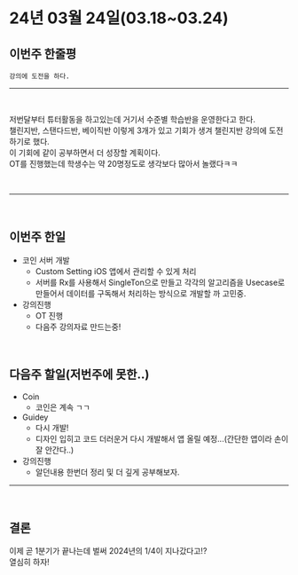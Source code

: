 # 24년 03월 24일(03.18~03.24)

## **이번주 한줄평**
```
강의에 도전을 하다.
```
---
<br/>

저번달부터 튜터활동을 하고있는데 거기서 수준별 학습반을 운영한다고 한다.  
챌린지반, 스탠다드반, 베이직반 이렇게 3개가 있고 기회가 생겨 챌린지반 강의에 도전하기로 했다.  
이 기회에 같이 공부하면서 더 성장할 계획이다.  
OT를 진행했는데 학생수는 약 20명정도로 생각보다 많아서 놀랬다ㅋㅋ 

<br/>

---

<br/>

## 이번주 한일
- 코인 서버 개발
    - Custom Setting iOS 앱에서 관리할 수 있게 처리 
    - 서버를 Rx를 사용해서 SingleTon으로 만들고 각각의 알고리즘을 Usecase로 만들어서 데이터를 구독해서 처리하는 방식으로 개발할 까 고민중.
- 강의진행
    - OT 진행
    - 다음주 강의자료 만드는중!

<br/>

## 다음주 할일(저번주에 못한..)
- Coin
    - 코인은 계속 ㄱㄱ
- Guidey
    - 다시 개발!
    - 디자인 입히고 코드 더러운거 다시 개발해서 앱 올릴 예정...(간단한 앱이라 손이 잘 안간다..)
- 강의진행
    - 알던내용 한번더 정리 및 더 깊게 공부해보자.

---

<br/>

## 결론
이제 곧 1분기가 끝나는데 벌써 2024년의 1/4이 지나갔다고!?  
열심히 하자!

